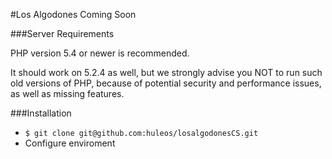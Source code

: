 #Los Algodones Coming Soon

###Server Requirements

PHP version 5.4 or newer is recommended.

It should work on 5.2.4 as well, but we strongly advise you NOT to run
such old versions of PHP, because of potential security and performance
issues, as well as missing features.

###Installation
- `$ git clone git@github.com:huleos/losalgodonesCS.git`
- Configure enviroment